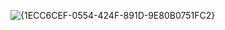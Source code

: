 ![{1ECC6CEF-0554-424F-891D-9E80B0751FC2}](https://github.com/user-attachments/assets/bde86be4-4ad2-48a0-8056-85e5b27df89f)
